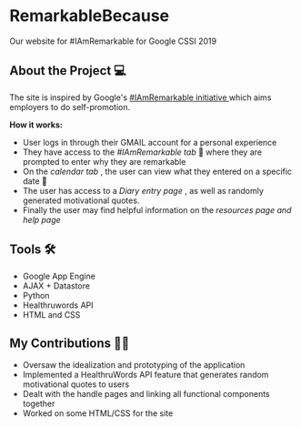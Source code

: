 # RemarkableBecause
Our website for #IAmRemarkable for Google CSSI 2019





## About the Project 💻
The site is inspired by Google's <a href = "https://iamremarkable.withgoogle.com/"> #IAmRemarkable initiative </a> which aims employers to do self-promotion. 

<strong> How it works: </strong>
* User logs in through their GMAIL account for a personal experience
* They have access to the <i> #IAmRemarkable tab </i>💫 where they are prompted to enter why they are remarkable 
* On the <i> calendar tab </i>, the user can view what they entered on a specific date 📅
* The user has access to a <i> Diary entry page </i>, as well as randomly generated motivational quotes.
* Finally the user may find helpful information on the <i> resources page and help page </i>

## Tools 🛠️
* Google App Engine
* AJAX + Datastore
* Python
* Healthruwords API
* HTML and CSS

## My Contributions 👩‍💻
* Oversaw the idealization and prototyping of the application
* Implemented a HealthruWords API feature that generates random motivational quotes to users
* Dealt with the handle pages and linking all functional components together
* Worked on some HTML/CSS for the site
